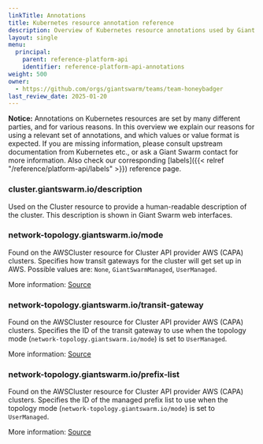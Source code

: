 ```yaml
---
linkTitle: Annotations
title: Kubernetes resource annotation reference
description: Overview of Kubernetes resource annotations used by Giant Swarm, and their meaning.
layout: single
menu:
  principal:
    parent: reference-platform-api
    identifier: reference-platform-api-annotations
weight: 500
owner:
  - https://github.com/orgs/giantswarm/teams/team-honeybadger
last_review_date: 2025-01-20
---
```


**Notice:** Annotations on Kubernetes resources are set by many different parties, and for various reasons. In this overview we explain our reasons for using a relevant set of annotations, and which values or value format is expected. If you are missing information, please consult upstream documentation from Kubernetes etc., or ask a Giant Swarm contact for more information. Also check our corresponding [labels]({{< relref "/reference/platform-api/labels" >}}) reference page.


### cluster.giantswarm.io/description

Used on the Cluster resource to provide a human-readable description of the cluster. This description is shown in Giant Swarm web interfaces.

### network-topology.giantswarm.io/mode

Found on the AWSCluster resource for Cluster API provider AWS (CAPA) clusters. Specifies how transit gateways for the cluster will get set up in AWS. Possible values are: `None`, `GiantSwarmManaged`, `UserManaged`.

More information: [Source](https://github.com/giantswarm/k8smetadata/blob/v0.25.0/pkg/annotation/capa.go#L25-L27)

### network-topology.giantswarm.io/transit-gateway

Found on the AWSCluster resource for Cluster API provider AWS (CAPA) clusters. Specifies the ID of the transit gateway to use when the topology mode (`network-topology.giantswarm.io/mode`) is set to `UserManaged`.

More information: [Source](https://github.com/giantswarm/k8smetadata/blob/v0.25.0/pkg/annotation/capa.go#L33-L35)

### network-topology.giantswarm.io/prefix-list

Found on the AWSCluster resource for Cluster API provider AWS (CAPA) clusters. Specifies the ID of the managed prefix list to use when the topology mode (`network-topology.giantswarm.io/mode`) is set to `UserManaged`.

More information: [Source](https://github.com/giantswarm/k8smetadata/blob/v0.25.0/pkg/annotation/capa.go#L37-L39)
